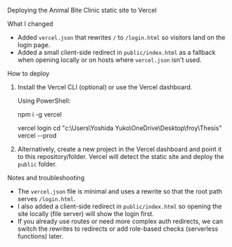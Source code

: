 Deploying the Animal Bite Clinic static site to Vercel

What I changed
- Added `vercel.json` that rewrites `/` to `/login.html` so visitors land on the login page.
- Added a small client-side redirect in `public/index.html` as a fallback when opening locally or on hosts where `vercel.json` isn't used.

How to deploy
1. Install the Vercel CLI (optional) or use the Vercel dashboard.

   Using PowerShell:

   npm i -g vercel

   vercel login
   cd "c:\Users\Yoshida Yuko\OneDrive\Desktop\froy\Thesis"
   vercel --prod

2. Alternatively, create a new project in the Vercel dashboard and point it to this repository/folder. Vercel will detect the static site and deploy the `public` folder.

Notes and troubleshooting
- The `vercel.json` file is minimal and uses a rewrite so that the root path serves `/login.html`.
- I also added a client-side redirect in `public/index.html` so opening the site locally (file server) will show the login first.
- If you already use routes or need more complex auth redirects, we can switch the rewrites to redirects or add role-based checks (serverless functions) later.
